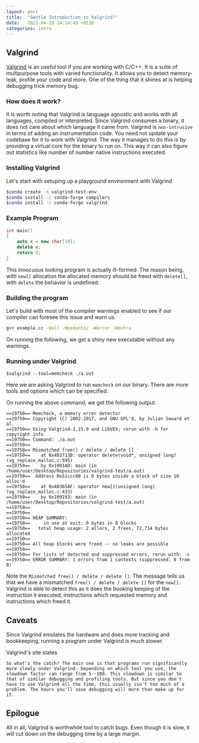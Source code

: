 ```yaml
---
layout: post
title:  "Gentle Introduction to Valgrind!"
date:   2021-04-29 14:14:49 +0530
categories: intro
---
```


## Valgrind
[Valgrind](https://www.valgrind.org/downloads/) is an useful tool if you are working with C/C++. It is a suite of multipurpose tools with varied functionality. It allows you to detect memory-leak, profile your code and more. One of the thing that it shines at is helping debugging trick memory bug.

### How does it work?
It is worth noting that Valgrind is language agnostic and works with all languages, compiled or interpreted. Since Valgrind consumes a binary, it does not care about which language it came from. Valgrind is `non-intrusive` in terms of adding an instrumentation code. You need not update your codebase for it to work with Valgrind. The way it manages to do this is by providing a virtual core for the binary to run on. This way it can also figure out statistics like number of number native instructions executed.

### Installing Valgrind
Let's start with setuping up a playground environment with Valgrind
```bash
$conda create -n valgrind-test-env
$conda install -c conda-forge compilers
$conda install -c conda-forge valgrind
```

### Example Program
```C++
int main()
{
    auto x = new char[10];
    delete x;
    return 0;
}
```

This innocuous looking program is actually ill-formed. The reason being, with `new[]` allocation the allocated memory should be freed with `delete[]`, with `delete` the behavior is undefined.

### Building the program
Let's build with most of the compiler warnings enabled to see if our compiler can foresee this issue and warn us.

```bash
g++ example.cc -Wall -Wpedantic -Werror -Wextra
```

On running the following, we get a shiny new executable without any warnings.

### Running under Valgrind
```
$valgrind --tool=memcheck ./a.out
```

Here we are asking Valgrind to run `memcheck` on our binary. There are more tools and options which can be specified.

On running the above command, we get the following output.
```
==19750== Memcheck, a memory error detector
==19750== Copyright (C) 2002-2017, and GNU GPL'd, by Julian Seward et al.
==19750== Using Valgrind-3.15.0 and LibVEX; rerun with -h for copyright info
==19750== Command: ./a.out
==19750== 
==19750== Mismatched free() / delete / delete []
==19750==    at 0x403713B: operator delete(void*, unsigned long) (vg_replace_malloc.c:595)
==19750==    by 0x1091AD: main (in /home/user/Desktop/Repositories/valgrind-test/a.out)
==19750==  Address 0x51ccc80 is 0 bytes inside a block of size 10 alloc'd
==19750==    at 0x40365AF: operator new[](unsigned long) (vg_replace_malloc.c:433)
==19750==    by 0x109193: main (in /home/user/Desktop/Repositories/valgrind-test/a.out)
==19750== 
==19750== 
==19750== HEAP SUMMARY:
==19750==     in use at exit: 0 bytes in 0 blocks
==19750==   total heap usage: 2 allocs, 2 frees, 72,714 bytes allocated
==19750== 
==19750== All heap blocks were freed -- no leaks are possible
==19750== 
==19750== For lists of detected and suppressed errors, rerun with: -s
==19750== ERROR SUMMARY: 1 errors from 1 contexts (suppressed: 0 from 0)
```

Note the `Mismatched free() / delete / delete []`. The message tells us that we have a mismatched `free() / delete / delete []` for the `new[]`. Valgrind is able to detect this as it does the booking keeping of the instruction it executed, instructions which requested memory and instructions which freed it.

## Caveats
Since Valgrind emulates the hardware and does more tracking and bookkeeping, running a program under Valgrind is much slower.

Valgrind's site states
```
So what's the catch? The main one is that programs run significantly more slowly under Valgrind. Depending on which tool you use, the slowdown factor can range from 5--100. This slowdown is similar to that of similar debugging and profiling tools. But since you don't have to use Valgrind all the time, this usually isn't too much of a problem. The hours you'll save debugging will more than make up for it.
```

## Epilogue

All in all, Valgrind is worthwhile tool to catch bugs. Even though it is slow, it will cut down on the debugging time by a large margin.
